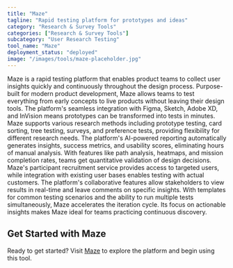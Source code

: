 ```yaml
---
title: "Maze"
tagline: "Rapid testing platform for prototypes and ideas"
category: "Research & Survey Tools"
categories: ["Research & Survey Tools"]
subcategory: "User Research Testing"
tool_name: "Maze"
deployment_status: "deployed"
image: "/images/tools/maze-placeholder.jpg"
---
```

Maze is a rapid testing platform that enables product teams to collect user insights quickly and continuously throughout the design process. Purpose-built for modern product development, Maze allows teams to test everything from early concepts to live products without leaving their design tools. The platform's seamless integration with Figma, Sketch, Adobe XD, and InVision means prototypes can be transformed into tests in minutes. Maze supports various research methods including prototype testing, card sorting, tree testing, surveys, and preference tests, providing flexibility for different research needs. The platform's AI-powered reporting automatically generates insights, success metrics, and usability scores, eliminating hours of manual analysis. With features like path analysis, heatmaps, and mission completion rates, teams get quantitative validation of design decisions. Maze's participant recruitment service provides access to targeted users, while integration with existing user bases enables testing with actual customers. The platform's collaborative features allow stakeholders to view results in real-time and leave comments on specific insights. With templates for common testing scenarios and the ability to run multiple tests simultaneously, Maze accelerates the iteration cycle. Its focus on actionable insights makes Maze ideal for teams practicing continuous discovery.
## Get Started with Maze

Ready to get started? Visit [Maze](https://maze.com) to explore the platform and begin using this tool.
